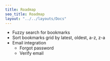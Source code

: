 ```yaml
---
title: Roadmap
seo_title: Roadmap
layout: "../../layouts/Docs"
---
```


- Fuzzy search for bookmarks
- Sort bookmarks grid by latest, oldest, a-z, z-a
- Email integration
  - Forgot password
  - Verify email
